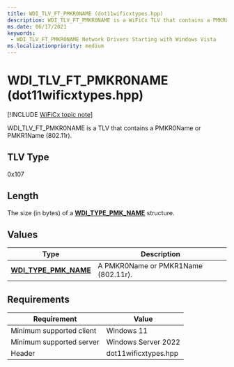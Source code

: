 ```yaml
---
title: WDI_TLV_FT_PMKR0NAME (dot11wificxtypes.hpp)
description: WDI_TLV_FT_PMKR0NAME is a WiFiCx TLV that contains a PMKR0Name or PMKR1Name (802.11r).
ms.date: 06/17/2021
keywords:
 - WDI_TLV_FT_PMKR0NAME Network Drivers Starting with Windows Vista
ms.localizationpriority: medium
---
```


# WDI\_TLV\_FT\_PMKR0NAME (dot11wificxtypes.hpp)

[!INCLUDE [WiFiCx topic note](../includes/wificx-version-warning.md)]


WDI\_TLV\_FT\_PMKR0NAME is a TLV that contains a PMKR0Name or PMKR1Name (802.11r).

## TLV Type


0x107

## Length


The size (in bytes) of a [**WDI\_TYPE\_PMK\_NAME**](/windows-hardware/drivers/ddi/dot11wificxtypes/ns-dot11wificxtypes-wdi_type_pmk_name) structure.

## Values


| Type                                                   | Description                         |
|--------------------------------------------------------|-------------------------------------|
| [**WDI\_TYPE\_PMK\_NAME**](/windows-hardware/drivers/ddi/dot11wificxtypes/ns-dot11wificxtypes-wdi_type_pmk_name) | A PMKR0Name or PMKR1Name (802.11r). |

 

## Requirements

|Requirement|Value|
|--- |--- |
|Minimum supported client|Windows 11|
|Minimum supported server|Windows Server 2022|
|Header|dot11wificxtypes.hpp|

 

